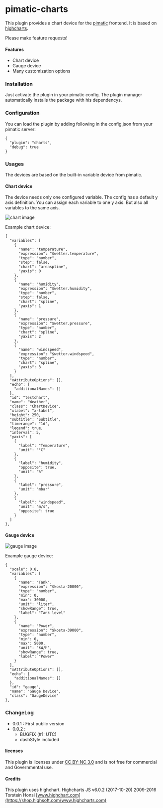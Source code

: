pimatic-charts
=======================

This plugin provides a chart device for the [pimatic](https://pimatic.org/) frontend.
It is based on [highcharts](https://www.highcharts.com/demo).

Please make feature requests!

#### Features
* Chart device
* Gauge device
* Many customization options

### Installation

Just activate the plugin in your pimatic config. The plugin manager automatically installs the package with his dependencys.

### Configuration

You can load the plugin by adding following in the config.json from your pimatic server:

    {
      "plugin": "charts",
      "debug": true
    }

### Usages

The devices are based on the built-in variable device from pimatic.

#### Chart device

The device needs only one configured variable.
The config has a default y axis definition.
You can assign each variable to one y axis.
But also all variables to the same axis.


![chart image](https://raw.githubusercontent.com/treban/pimatic-charts/master/doc/chart.png)

Example chart device:
```
{
  "variables": [
    {
      "name": "temperature",
      "expression": "$wetter.temperature",
      "type": "number",
      "step": false,
      "chart": "areaspline",
      "yaxis": 0
    },
    {
      "name": "humidity",
      "expression": "$wetter.humidity",
      "type": "number",
      "step": false,
      "chart": "spline",
      "yaxis": 1
    },
    {
      "name": "pressure",
      "expression": "$wetter.pressure",
      "type": "number",
      "chart": "spline",
      "yaxis": 2
    },
    {
      "name": "windspeed",
      "expression": "$wetter.windspeed",
      "type": "number",
      "chart": "spline",
      "yaxis": 3
    }
  ],
  "xAttributeOptions": [],
  "echo": {
    "additionalNames": []
  },
  "id": "testchart",
  "name": "Weather",
  "class": "ChartDevice",
  "xlabel": "x-label",
  "height": 250,
  "subtitle": "Subtitle",
  "timerange": "1d",
  "legend": true,
  "interval": 5,
  "yaxis": [
    {
      "label": "Temperature",
      "unit": "°C"
    },
    {
      "label": "humidity",
      "opposite": true,
      "unit": "%"
    },
    {
      "label": "pressure",
      "unit": "mbar"
    },
    {
      "label": "windspeed",
      "unit": "m/s",
      "opposite": true
    }
  ]
},

```

#### Gauge device

![gauge image](https://raw.githubusercontent.com/treban/pimatic-charts/master/doc/gauge.png)

Example gauge device:
```
{
  "scale": 0.8,
  "variables": [
    {
      "name": "Tank",
      "expression": "$kosta-20000",
      "type": "number",
      "min": 0,
      "max": 30000,
      "unit": "liter",
      "showRange": true,
      "label": "Tank level"
    },
    {
      "name": "Power",
      "expression": "$kosta-39000",
      "type": "number",
      "min": 0,
      "max": 5000,
      "unit": "kW/h",
      "showRange": true,
      "label": "Power"
    }
  ],
  "xAttributeOptions": [],
  "echo": {
    "additionalNames": []
  },
  "id": "gauge",
  "name": "Gauge Device",
  "class": "GaugeDevice"
},

```
### ChangeLog
* 0.0.1 : First public version
* 0.0.2 :
  - BUGFIX (#1: UTC)
  - dashStyle included

#### licenses

This plugin is licenses under [CC BY-NC 3.0](https://creativecommons.org/licenses/by-nc/3.0/)
and is not free for commercial and Governmental use.

#### Credits
This plugin uses highchart.
Highcharts JS v6.0.2 (2017-10-20)
2009-2016 Torstein Honsi
[www.highchart.com](https://shop.highsoft.com/www.highcharts.com)
